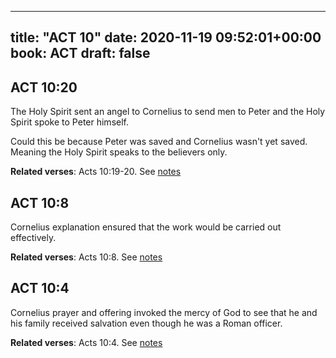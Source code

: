 
---
title: "ACT 10"
date: 2020-11-19 09:52:01+00:00
book: ACT
draft: false
---

## ACT 10:20

The Holy Spirit sent an angel to Cornelius to send men to Peter and the Holy Spirit spoke to Peter himself.

Could this be because Peter was saved and Cornelius wasn't yet saved. Meaning the Holy Spirit speaks to the believers only.

**Related verses**: Acts 10:19-20. See [notes](https://my.bible.com/notes/3566194572051342227)


## ACT 10:8

Cornelius explanation ensured that the work would be carried out effectively.

**Related verses**: Acts 10:8. See [notes](https://my.bible.com/notes/3566185136184353637)


## ACT 10:4

Cornelius prayer and offering invoked the mercy of God to see that he and his family received salvation even though he was a Roman officer.

**Related verses**: Acts 10:4. See [notes](https://my.bible.com/notes/3566182426504586069)

